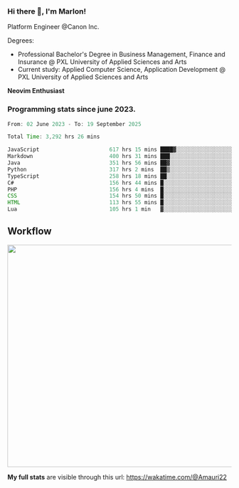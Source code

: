 
### Hi there 👋, I'm Marlon!

Platform Engineer @Canon Inc.

Degrees: 
- Professional Bachelor's Degree in Business Management, Finance and Insurance @ PXL University of Applied Sciences and Arts
- Current study: Applied Computer Science, Application Development @ PXL University of Applied Sciences and Arts

**Neovim Enthusiast**

### Programming stats since june 2023.
<!--START_SECTION:waka-->

```java
From: 02 June 2023 - To: 19 September 2025

Total Time: 3,292 hrs 26 mins

JavaScript                      617 hrs 15 mins ████▓░░░░░░░░░░░░░░░░░░░░   18.34 %
Markdown                        400 hrs 31 mins ███░░░░░░░░░░░░░░░░░░░░░░   11.90 %
Java                            351 hrs 56 mins ██▓░░░░░░░░░░░░░░░░░░░░░░   10.46 %
Python                          317 hrs 2 mins  ██▒░░░░░░░░░░░░░░░░░░░░░░   09.42 %
TypeScript                      258 hrs 18 mins ██░░░░░░░░░░░░░░░░░░░░░░░   07.68 %
C#                              156 hrs 44 mins █░░░░░░░░░░░░░░░░░░░░░░░░   04.66 %
PHP                             156 hrs 4 mins  █░░░░░░░░░░░░░░░░░░░░░░░░   04.64 %
CSS                             154 hrs 50 mins █░░░░░░░░░░░░░░░░░░░░░░░░   04.60 %
HTML                            113 hrs 55 mins █░░░░░░░░░░░░░░░░░░░░░░░░   03.39 %
Lua                             105 hrs 1 min   ▓░░░░░░░░░░░░░░░░░░░░░░░░   03.12 %
```

<!--END_SECTION:waka-->

## Workflow
<a href="https://wakatime.com"><img width="750" height="500" src="https://wakatime.com/share/@Amauri22/c9755ad7-b574-44e4-a9ee-ddb3582724ea.png" /></a>

**My full stats** are visible through this url: https://wakatime.com/@Amauri22
